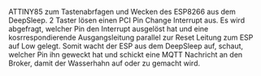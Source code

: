 ATTINY85 zum Tastenabrfagen und Wecken des ESP8266 aus dem DeepSleep.
2 Taster lösen einen PCI Pin Change Interrupt aus. Es wird abgefragt, welcher Pin den Interrupt ausgelöst hat und eine kosrrespondierende Ausgangsleitung parallel zur Reset Leitung zum ESP auf Low gelegt. Somit wacht der ESP aus dem DeepSleep auf, schaut, welcher Pin ihn geweckt hat und schickt eine MQTT Nachricht an den Broker, damit der Wasserhahn auf oder zu gemacht wird.